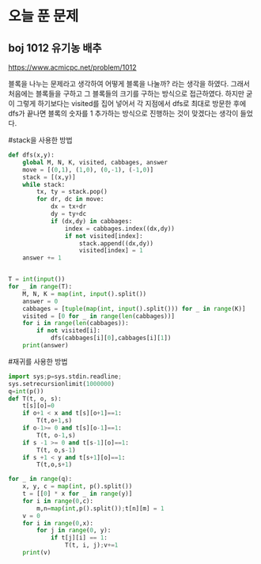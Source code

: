 # 오늘 푼 문제

## boj 1012 유기농 배추

https://www.acmicpc.net/problem/1012 

 블록을 나누는 문제라고 생각하여 어떻게 블록을 나눌까? 라는 생각을 하였다. 그래서 처음에는 블록들을 구하고 그 블록들의 크기를 구하는 방식으로 접근하였다. 하지만 굳이 그렇게 하기보다는 visited를 집어 넣어서 각 지점에서 dfs로 최대로 방문한 후에 dfs가 끝나면 블록의 숫자를 1 추가하는 방식으로 진행하는 것이 맞겠다는 생각이 들었다.



#stack을 사용한 방법

```python
def dfs(x,y):
    global M, N, K, visited, cabbages, answer
    move = [(0,1), (1,0), (0,-1), (-1,0)]
    stack = [(x,y)]
    while stack:
        tx, ty = stack.pop()
        for dr, dc in move:
            dx = tx+dr
            dy = ty+dc
            if (dx,dy) in cabbages:
                index = cabbages.index((dx,dy))
                if not visited[index]:
                    stack.append((dx,dy))
                    visited[index] = 1
    answer += 1


T = int(input())
for _ in range(T):
    M, N, K = map(int, input().split())
    answer = 0
    cabbages = [tuple(map(int, input().split())) for _ in range(K)]
    visited = [0 for _ in range(len(cabbages))]
    for i in range(len(cabbages)):
        if not visited[i]:
            dfs(cabbages[i][0],cabbages[i][1])
    print(answer)


```



#재귀를 사용한 방법

```python
import sys;p=sys.stdin.readline;
sys.setrecursionlimit(1000000)
q=int(p())
def T(t, o, s):
    t[s][o]=0
    if o+1 < x and t[s][o+1]==1:
        T(t,o+1,s)
    if o-1>= 0 and t[s][o-1]==1:
        T(t, o-1,s)
    if s -1 >= 0 and t[s-1][o]==1:
        T(t, o,s-1)
    if s +1 < y and t[s+1][o]==1:
        T(t,o,s+1)

for _ in range(q):
    x, y, c = map(int, p().split())
    t = [[0] * x for _ in range(y)]
    for i in range(0,c):
        m,n=map(int,p().split());t[n][m] = 1
    v = 0
    for i in range(0,x):
        for j in range(0, y):
            if t[j][i] == 1:
                T(t, i, j);v+=1
    print(v)
```

